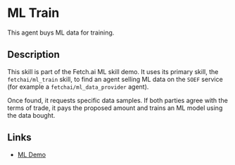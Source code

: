 # ML Train

This agent buys ML data for training.

## Description

This skill is part of the Fetch.ai ML skill demo. It uses its primary skill, the `fetchai/ml_train` skill, to find an agent selling ML data on the `SOEF` service (for example a `fetchai/ml_data_provider` agent).

Once found, it requests specific data samples. If both parties agree with the terms of trade, it pays the proposed amount and trains an ML model using the data bought.

## Links

- <a href="https://docs.fetch.ai/aea/ml-skills/" target="_blank">ML Demo</a>
